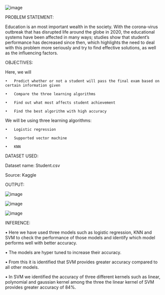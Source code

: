 
![image](https://user-images.githubusercontent.com/117114012/214903269-5ff7084b-9c0e-4477-8cd2-6f8dc3065574.png)

PROBLEM STATEMENT:

Education is an most important wealth in the society. With the corona-virus outbreak that has disrupted life around the globe in 2020, the educational systems have been affected in many ways; studies show that student’s performance has decreased since then, which highlights the need to deal with this problem more seriously and try to find effective solutions, as well as the influencing factors.

OBJECTIVES:

Here, we will

    •	Predict whether or not a student will pass the final exam based on certain information given

    •	Compare the three learning algorithms

    •	Find out what most affects student achievement

    •	Find the best algorithm with high accuracy

We will be using three learning algorithms:

    •	Logistic regression

    •	Supported vector machine

    •	KNN

DATASET USED:

Dataset name: Student.csv 

Source: Kaggle

OUTPUT:

![image](https://user-images.githubusercontent.com/117114012/214901108-00923400-9f3b-4061-8dd7-1407bd9807f4.png)

![image](https://user-images.githubusercontent.com/117114012/214901010-dcd4b3bb-cd7e-4ca3-8745-658ecacf539b.png)

![image](https://user-images.githubusercontent.com/117114012/214900920-d8be5b4d-9e24-4e62-89c8-d352027d0847.png)
 

INFERENCE:

•	Here we have used three models such as logistic regression, KNN and SVM to check the performance of those models and identify which model performs well with better accuracy.

•	The models are hyper tuned to increase their accuracy.

•	From this it is identified that SVM provides greater accuracy compared to all other models.

•	In SVM we identified the accuracy of three different kernels such as linear, polynomial and gaussian kernel among the three the linear kernel of SVM provides greater accuracy of 84%.


